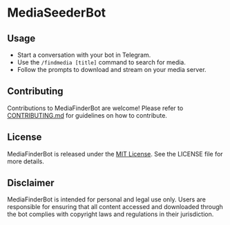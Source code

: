 # MediaSeederBot
## Usage
- Start a conversation with your bot in Telegram.
- Use the `/findmedia [title]` command to search for media.
- Follow the prompts to download and stream on your media server.

## Contributing
Contributions to MediaFinderBot are welcome! Please refer to [CONTRIBUTING.md](CONTRIBUTING.md) for guidelines on how to contribute.

## License
MediaFinderBot is released under the [MIT License](LICENSE). See the LICENSE file for more details.

## Disclaimer
MediaFinderBot is intended for personal and legal use only. Users are responsible for ensuring that all content accessed and downloaded through the bot complies with copyright laws and regulations in their jurisdiction.